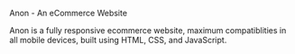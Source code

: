 Anon - An eCommerce Website


Anon is a fully responsive ecommerce website, maximum compatiblities in all mobile devices, built using HTML, CSS, and JavaScript.

